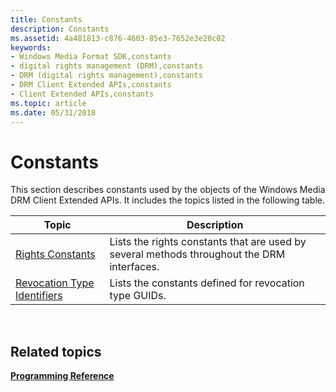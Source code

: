 ```yaml
---
title: Constants
description: Constants
ms.assetid: 4a481813-c876-4603-85e3-7652e3e20c02
keywords:
- Windows Media Format SDK,constants
- digital rights management (DRM),constants
- DRM (digital rights management),constants
- DRM Client Extended APIs,constants
- Client Extended APIs,constants
ms.topic: article
ms.date: 05/31/2018
---
```


# Constants

This section describes constants used by the objects of the Windows Media DRM Client Extended APIs. It includes the topics listed in the following table.



| Topic                                                          | Description                                                                                |
|----------------------------------------------------------------|--------------------------------------------------------------------------------------------|
| [Rights Constants](rights-constants.md)                       | Lists the rights constants that are used by several methods throughout the DRM interfaces. |
| [Revocation Type Identifiers](revocation-type-identifiers.md) | Lists the constants defined for revocation type GUIDs.                                     |



 

## Related topics

<dl> <dt>

[**Programming Reference**](drm-programming-reference.md)
</dt> </dl>

 

 




